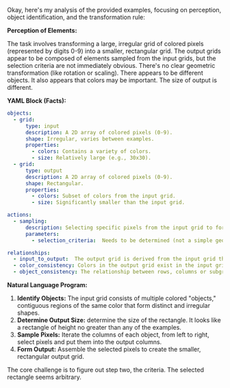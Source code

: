 Okay, here's my analysis of the provided examples, focusing on perception, object identification, and the transformation rule:

**Perception of Elements:**

The task involves transforming a large, irregular grid of colored pixels (represented by digits 0-9) into a smaller, rectangular grid. The output grids appear to be composed of elements sampled from the input grids, but the selection criteria are not immediately obvious. There's no clear geometric transformation (like rotation or scaling). There appears to be different objects. It also appears that colors may be important. The size of output is different.

**YAML Block (Facts):**


```yaml
objects:
  - grid:
      type: input
      description: A 2D array of colored pixels (0-9).
      shape: Irregular, varies between examples.
      properties:
        - colors: Contains a variety of colors.
        - size: Relatively large (e.g., 30x30).
  - grid:
      type: output
      description: A 2D array of colored pixels (0-9).
      shape: Rectangular.
      properties:
        - colors: Subset of colors from the input grid.
        - size: Significantly smaller than the input grid.

actions:
  - sampling:
      description: Selecting specific pixels from the input grid to form the output grid.
      parameters:
        - selection_criteria:  Needs to be determined (not a simple geometric pattern).

relationships:
  - input_to_output:  The output grid is derived from the input grid through a non-trivial sampling process.
  - color_consistency: Colors in the output grid exist in the input grid.
  - object_consistency: The relationship between rows, columns or subgrids within the input and output are not directly apparent.
```


**Natural Language Program:**

1. **Identify Objects:**  The input grid consists of multiple colored "objects," contiguous regions of the same color that form distinct and irregular shapes.
2. **Determine Output Size:** determine the size of the rectangle. It looks like a rectangle of height no greater than any of the examples.
3. **Sample Pixels:** Iterate the columns of each object, from left to right, select pixels and put them into the output columns.
4. **Form Output:** Assemble the selected pixels to create the smaller, rectangular output grid.

The core challenge is to figure out step two, the criteria. The selected rectangle seems arbitrary.
